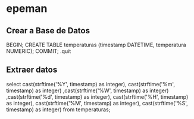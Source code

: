 # epeman

## Crear a Base de Datos
BEGIN;
CREATE TABLE temperaturas (timestamp DATETIME, temperatura NUMERIC);
COMMIT;
.quit

## Extraer datos
select cast(strftime('%Y', timestamp) as integer), cast(strftime('%m', timestamp) as integer) ,cast(strftime('%W', timestamp) as integer) ,cast(strftime('%d', timestamp) as integer), cast(strftime('%H', timestamp) as integer), cast(strftime('%M', timestamp) as integer), cast(strftime('%S', timestamp) as integer) from temperaturas;